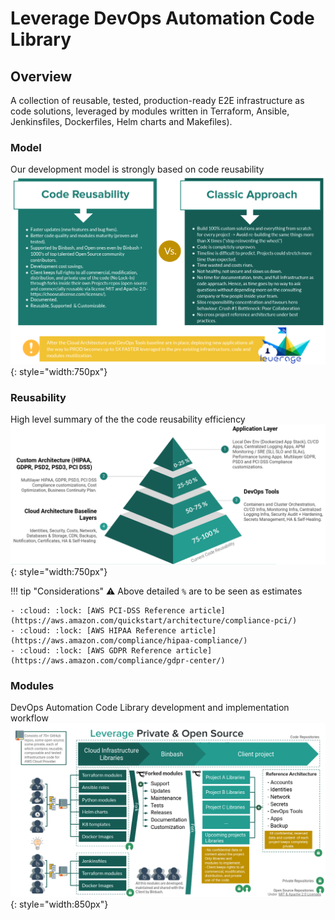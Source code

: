 # Leverage DevOps Automation Code Library

## Overview
A collection of reusable, tested, production-ready E2E
infrastructure as code solutions, leveraged by modules written in Terraform, Ansible, Jenkinsfiles, 
Dockerfiles, Helm charts and Makefiles).

### Model

Our development model is strongly based on code reusability 
![code-library](../../assets/images/diagrams/code-library-specs.png "Leverage"){: style="width:750px"}

### Reusability
High level summary of the the code reusability efficiency  
![code-library](../../assets/images/diagrams/code-library-reuse.png "Leverage"){: style="width:750px"}


!!! tip "Considerations"
    :warning: Above detailed `%` are to be seen as estimates 
    
    - :cloud: :lock: [AWS PCI-DSS Reference article](https://aws.amazon.com/quickstart/architecture/compliance-pci/)
    - :cloud: :lock: [AWS HIPAA Reference article](https://aws.amazon.com/compliance/hipaa-compliance/)
    - :cloud: :lock: [AWS GDPR Reference article](https://aws.amazon.com/compliance/gdpr-center/)

### Modules
DevOps Automation Code Library development and implementation workflow  
![code-library](../../assets/images/diagrams/code-library-workflow.png "Leverage"){: style="width:850px"}


